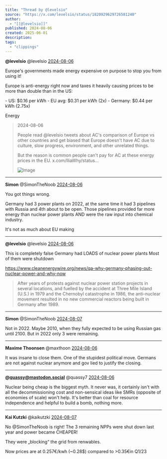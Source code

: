 ```yaml
---
title: "Thread by @levelsio"
source: "https://x.com/levelsio/status/1820929629726581240"
author:
  - "[[@levelsio]]"
published: 2024-08-06
created: 2025-06-01
description:
tags:
  - "clippings"
---
```

**@levelsio** @levelsio [2024-08-06](https://x.com/levelsio/status/1820876257300783505)

Europe's governments made energy expensive on purpose to stop you from using it!

Europe is anti-energy right now and taxes it heavily causing prices to be more than double than in the US:

\- US: $0.16 per kWh
\- EU avg: $0.31 per kWh (2x)
\- Germany: $0.44 per kWh (2.75x)

Energy

> 2024-08-06
> 
> People read @levelsio tweets about AC's comparison of Europe vs other countries and get biased that Europe doesn't have AC due to culture, slow progress, environment, and other unrelated things.
> 
> But the reason is common people can't pay for AC at these energy prices in the EU. x.com/IliaWhy/status…
> 
> ![Image](https://pbs.twimg.com/media/GUUNTYyWMAIWejw?format=jpg&name=large)

---

**Simon** @SimonTheNoob [2024-08-06](https://x.com/SimonTheNoob/status/1820878120888533426)

You got things wrong.

Germany had 3 power plants on 2022, at the same time it had 3 pipelines with Russia and 4th about to be open. Those pipelines provided far more energy than nuclear power plants AND were the raw input into chemical industry.

It's not as much about EU making

---

**@levelsio** @levelsio [2024-08-06](https://x.com/levelsio/status/1820929629726581240)

This is completely false
Germany had LOADS of nuclear power plants
Most of them were shutdown

https://www.cleanenergywire.org/news/qa-why-germany-phasing-out-nuclear-power-and-why-now

> After years of protests against nuclear power station projects in several locations, and fuelled by the accident at Three Mile Island (U.S.) in 1979 and the Chernobyl catastrophe in 1986, the anti-nuclear movement resulted in no new commercial reactors being built in Germany after 1989.

---

**Simon** @SimonTheNoob [2024-08-07](https://x.com/SimonTheNoob/status/1821001112863781103)

Not in 2022. Maybe 2010, when they fully expected to be using Russian gas until 2100. But in 2022 only 3 were remaining.

---

**Maxime Thoonsen** @maxthoon [2024-08-06](https://x.com/maxthoon/status/1820932005292356036)

It was insane to close them. One of the stupidest political move. Germans are not against nuclear anymore and gov lied to justify the closing.

---

**@quassy@mastodon.social** @quassy7 [2024-08-06](https://x.com/quassy7/status/1820940810788987218)

Nuclear being cheap is the biggest myth. It never was, it certainly isn't with all the decommissioning cost and non-sensical ideas like SMRs (opposite of economies of scale) won't help. It's better than coal for resource independence and helpful to build a bomb, nothing more.

---

**Kai Kutzki** @kaikutzki [2024-08-07](https://x.com/kaikutzki/status/1821126235654660406)

No @SimonTheNoob is right! The 3 remaining NPPs were shut down last year and power became CHEAPER!

They were „blocking“ the grid from renwables.

Now prices are at 0.257€/kwh (~0.28$) compared to >0.35€in Q1/23